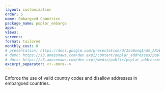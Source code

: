 ```yaml
---
layout: customization
order: 5
name: Embargoed Countries
package_name: poplar_embargo
apps:
views:
screens:
format: tailored
monthly_cost: 0
# presentation: https://docs.google.com/presentation/d/15o8onqIndm_ARzEtfFufTsxpMcCM2YxC9wkvMXzwmrM/edit?usp=sharing
# demo: https://s3.amazonaws.com/dev.expi/content/poplar_addresses/poplar_addresses_demo.mp4
# docs: https://s3.amazonaws.com/dev.expi/media/public/poplar_addresses-0.0.9/docs/index.html
excerpt_separator: <!--more-->
---
```


Enforce the use of valid country codes and disallow addresses in embargoed countries.
<!--more-->

